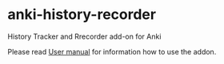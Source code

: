 # anki-history-recorder
History Tracker and Rrecorder add-on for Anki

Please read [User manual](manual.md) for information how to use the addon.
